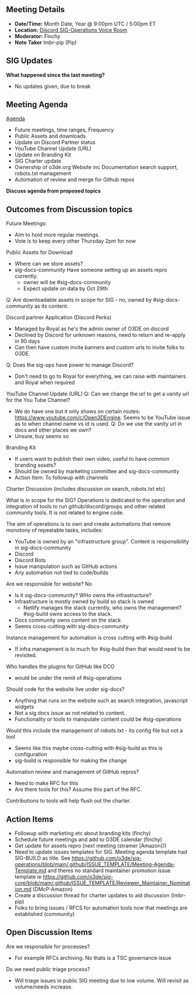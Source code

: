 
## Meeting Details

- **Date/Time:** Month Date, Year @ 9:00pm UTC / 5:00pm ET
- **Location:** [Discord SIG-Operations Voice Room](https://discord.gg/79NRgDuhT4)
- **Moderator:** Finchy
- **Note Taker** lmbr-pip (Pip)

## SIG Updates

**What happened since the last meeting?**
- No updates given, due to break

## Meeting Agenda
[Agenda](https://github.com/o3de/sig-operations/issues/17)

* Future meetings, time ranges, Frequency
* Public Assets and downloads
* Update on Discord Partner status
* YouTube Channel Update (URL)
* Update on Branding Kit
* SIG Charter update
* Ownership of o3de.org Website inc Documentation search support, robots.txt management
* Automation of review and merge for Github repos

**Discuss agenda from proposed topics**

## Outcomes from Discussion topics

Future Meetings:
* Aim to hold more regular meetings.
* Vote is to keep every other Thursday 2pm for now

Public Assets for Download
* Where can we store assets?
* sig-docs-community Have someone setting up an assets repro currently. 
    - owner will be #sig-docs-community
    - Expect update on data by Oct 29th

Q: Are downloadable assets in scope for SIG
	- no, owned by #sig-docs-community as its content.

Discord partner Application (Discord Perks)
- Managed by Royal as he's the admin owner of O3DE on discord
- Declined by Discord for unknown reasons, need to return and re-apply in 90 days
- Can then have custom invite banners and custom urls to invite folks to O3DE.

Q: Does the sig-ops have power to manage Discord?
- Don't need to go to Royal for everything, we can raise with maintainers and Royal when required

YouTube Channel Update (URL)
Q: Can we change the url to get a vanity url for the You Tube Channel?
- We do have one but it only shows on certain routes: https://www.youtube.com/c/Open3DEngine. Seems to be YouTube issue as to when channel name vs id is used.
Q: Do we use the vanity url in docs and other places we own?
- Unsure, buy seems so


Branding Kit
- If users want to publish their own video, useful to have common branding assets?
- Should be owned by marketing committee and sig-docs-community
- Action Item: To followup with channels


Charter Discussion
(includes discussion on search, robots.txt etc)

What is in scope for the SIG?
Operations is dedicated to the operation and integration of tools to run github/discord/groups and other related community tools. It is not related to engine code.

The aim of operations is to own and create automations that remove monotony of repeatable tasks, includes:

* YouTube is owned by an "infrastructure group". Content is responsibility in sig-docs-community
* Discord
* Discord Bots
* Issue manipulation such as GitHub actions
* Any automation not tied to code/builds

Are we responsible for website? No
- Is it sig-docs-community? WHo owns the infrastructure?
- Infrastructure is mostly owned by build so stack is owned
	- Netlify manages the stack currently, who owns the management? #sig-build owns access to the stack.
- Docs community owns content on the stack 
- Seems cross-cutting with sig-docs-community 

Instance management for automation is cross cutting with #sig-build 
- If infra management is to much for #sig-build then that would need to be revisited.

Who handles the plugins for GitHub like DCO
- would be under the remit of #sig-operations

Should code for the website live under sig-docs?
- Anything that runs on the website such as search integration, javascript widgets
- Not a sig docs issue as not related to content.
- Functionality or tools to manipulate content could be #sig-operations

Would this include the management of robots.txt - its config file but not a tool
- Seems like this maybe cross-cutting with #sig-build as this is configuration
- sig-build is responsible for making the change 

Automation review and management of GitHub repros?
* Need to make RFC for this
* Are there tools for this? Assume this part of the RFC.

Contributions to tools will help flush out the charter.


## Action Items

* Followup with marketing etc about branding kits (finchy)
* Schedule future meetings and add to O3DE calendar (finchy)
* Get update for assets repro (next meeting (stramer [Amazon]))
* Need to update issues templates for SIG. Meeting agenda template had SIG-BUILD as title. See https://github.com/o3de/sig-operations/blob/main/.github/ISSUE_TEMPLATE/Meeting-Agenda-Template.md and theres no standard maintainer promotion issue template ie https://github.com/o3de/sig-core/blob/main/.github/ISSUE_TEMPLATE/Reviewer_Maintainer_Nomination.md (DMcP-Amazon)
* Create a discussion thread for charter updates to aid discussion (lmbr-pip)
* Folks to bring issues / RFCS for automation tools now that meetings are established (community)

## Open Discussion Items

Are we responsible for processes? 
- For example RFCs archiving. No thats is a TSC governance issue 

Do we need public triage process? 
- Will triage issues in public SIG meeting due to low volume. Will revisit as volume/needs increase.

